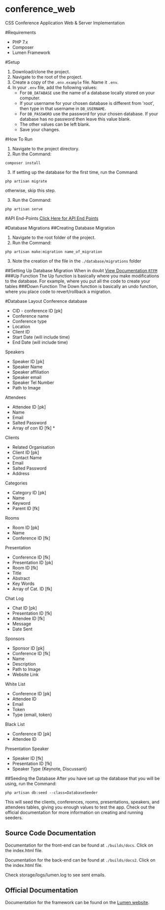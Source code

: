 # conference_web
CSS Conference Application Web &amp; Server Implementation

#Requirements
- PHP 7.x
- Composer
- Lumen Framework

#Setup
1. Download/clone the project.
2. Navigate to the root of the project.
3. Create a copy of the `.env.example` file. Name it `.env`.
4. In your `.env` file, add the following values:
    * For `DB_DATABASE` use the name of a database locally stored on your computer.
    * If your username for your chosen database is different from 'root', then type in that username in `DB_USERNAME`.
    * For `DB_PASSWORD` use the password for your chosen database. If your database has no password then leave this value blank.
    * The other values can be left blank.
    * Save your changes.

#How To Run
1. Navigate to the project directory.
2. Run the Command: 
```
composer install
```
3. If setting up the database for the first time, run the Command:
```
php artisan migrate
```
otherwise, skip this step.

3. Run the Command: 
```
php artisan serve
```

#API End-Points
[Click Here for API End Points](./endpoints.md)


#Database Migrations
##Creating Database Migration
1. Navigate to the root folder of the project.
2. Run the Command:
```
php artisan make:migration name_of_migration
```
3. Note the creation of the file in the ` ./database/migrations ` folder

##Setting Up Database Migration
When in doubt [View Documentation `RTFM`](https://laravel.com/docs/5.2/migrations#introduction)
###Up Function
        The Up function is basically where you make modifications to the database. For example, where you put all the code to create your tables
###Down Function
        The Down function is basically an undo function, where you place code to revert/rollback a migration.

#Database Layout
Conference database
- CID - conference ID [pk]
- Conference name
- Conference type
- Location
- Client ID
- Start Date (will include time)
- End Date (will include time)

Speakers
- Speaker ID [pk]
- Speaker Name
- Speaker affiliation
- Speaker email
- Speaker Tel Number
- Path to Image

Attendees
- Attendee ID [pk]
- Name
- Email
- Salted Password
- Array of con ID [fk] *

Clients
- Related Organisation
- Client ID [pk]
- Contact Name
- Email
- Salted Password
- Address

Categories
- Category ID [pk]
- Name
- Keyword
- Parent ID [fk]

Rooms
- Room ID [pk]
- Name
- Conference ID [fk]

Presentation
- Conference ID [fk]
- Presentation ID [pk]
- Room ID [fk]
- Title
- Abstract
- Key Words
- Array of Cat. ID [fk]

Chat Log
- Chat ID [pk]
- Presentation ID [fk]
- Attendee ID [fk]
- Message
- Date Sent


Sponsors
- Sponsor ID [pk]
- Conference ID [fk]
- Name
- Description
- Path to Image
- Website Link

White List
- Conference ID [pk]
- Attendee ID
- Email
- Token
- Type {email, token}

Black List
- Conference ID [pk]
- Attendee ID

Presentation Speaker
- Speaker ID [fk]
- Presentation ID [fk]
- Speaker Type {Keynote, Discussant}

##Seeding the Database
After you have set up the database that you will be using, run the Command:

```
php artisan db:seed --class=DatabaseSeeder
```

This will seed the clients, conferences, rooms, presentations, speakers, and attendees tables, giving you enough values to test the app.
Check out the official documentation for more information on creating and running seeders.

## Source Code Documentation
Documentation for the front-end can be found at ` ./builds/docs `. Click on the index.html file.

Documentation for the back-end can be found at ` ./builds/docs2 `. Click on the index.html file.

Check storage/logs/lumen.log to see sent emails.

## Official Documentation

Documentation for the framework can be found on the [Lumen website](http://lumen.laravel.com/docs).

